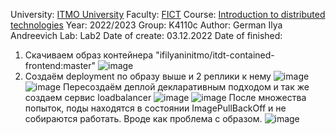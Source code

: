 University: [ITMO University](https://itmo.ru/ru/)
Faculty: [FICT](https://fict.itmo.ru)
Course: [Introduction to distributed technologies](https://github.com/itmo-ict-faculty/introduction-to-distributed-technologies)
Year: 2022/2023
Group: K4110c
Author: German Ilya Andreevich
Lab: Lab2
Date of create: 03.12.2022
Date of finished: 

1. Скачиваем образ контейнера "ifilyaninitmo/itdt-contained-frontend:master"
![image](https://user-images.githubusercontent.com/116584865/205890505-8ffd366e-22b2-4d9b-8acd-dfe1333c1719.png)
2. Создаём deployment по образу выше и 2 реплики к нему
 ![image](https://user-images.githubusercontent.com/116584865/205901750-145de126-dd45-4b21-978a-3c8e9be7dacb.png)
 ![image](https://user-images.githubusercontent.com/116584865/205902281-8a7e57e8-b6ea-4a28-8be0-5d437df5d540.png)
 Пересоздаём деплой декларативным подходом и так же создаем сервис loadbalancer
![image](https://user-images.githubusercontent.com/116584865/205957109-b54f4ace-829f-464b-802b-8b7d7df0c1cd.png)
![image](https://user-images.githubusercontent.com/116584865/205957375-24532f09-4e61-4ab4-a612-83ba36c20d4f.png)
После множества попыток, поды находятся в состоянии ImagePullBackOff и не собираются работать. Вроде как проблема с образом.
![image](https://user-images.githubusercontent.com/116584865/206164288-f6f9fc0b-62c5-41fe-af7a-decd83223524.png)



